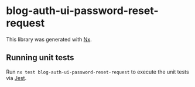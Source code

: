 # blog-auth-ui-password-reset-request

This library was generated with [Nx](https://nx.dev).

## Running unit tests

Run `nx test blog-auth-ui-password-reset-request` to execute the unit tests via [Jest](https://jestjs.io).
